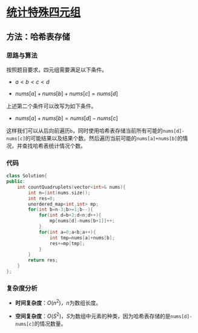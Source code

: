# [统计特殊四元组](https://leetcode-cn.com/problems/count-special-quadruplets/)

## 方法：哈希表存储

### 思路与算法

按照题目要求，四元组需要满足以下条件。

- $a < b < c < d$

- $nums[a]+nums[b]+nums[c]=nums[d]$

上述第二个条件可以改写为如下条件。

- $nums[a]+nums[b]=nums[d]-nums[c]$

这样我们可以从后向前遍历``b``，同时使用哈希表存储当前所有可能的``nums[d]-nums[c]``的可能结果以及结果个数。然后遍历当前可能的``nums[a]+nums[b]``的情况，并查找哈希表统计情况个数。

### 代码

```c++
class Solution{
public:
    int countQuadruplets(vector<int>& nums){
        int n=(int)nums.size();
        int res=0;
        unordered_map<int,int> mp;
        for(int b=n-3;b>=1;b--){
            for(int d=b+2;d<n;d++){
                mp[nums[d]-nums[b+1]]++;
            }
            for(int a=0;a<b;a++){
                int tmp=nums[a]+nums[b];
                res+=mp[tmp];
            }
        }
        return res;
    }
};
```

### 复杂度分析

- **时间复杂度**：$O(n^2)$，$n$为数组长度。

- **空间复杂度**：$O(S^2)$，$S$为数组中元素的种类，因为哈希表存储的是``nums[d]-nums[c]``的情况数量。
